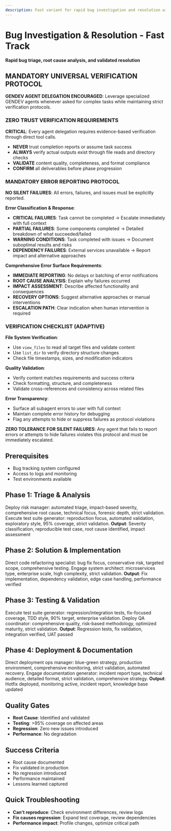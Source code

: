 ```yaml
---
description: Fast variant for rapid bug investigation and resolution with root cause focus
---
```


# Bug Investigation & Resolution - Fast Track

**Rapid bug triage, root cause analysis, and validated resolution**

## MANDATORY UNIVERSAL VERIFICATION PROTOCOL

**GENDEV AGENT DELEGATION ENCOURAGED**: Leverage specialized GENDEV agents whenever asked for complex tasks while maintaining strict verification protocols.

### ZERO TRUST VERIFICATION REQUIREMENTS
**CRITICAL**: Every agent delegation requires evidence-based verification through direct tool calls.
- **NEVER** trust completion reports or assume task success
- **ALWAYS** verify actual outputs exist through file reads and directory checks
- **VALIDATE** content quality, completeness, and format compliance
- **CONFIRM** all deliverables before phase progression

### MANDATORY ERROR REPORTING PROTOCOL
**NO SILENT FAILURES**: All errors, failures, and issues must be explicitly reported.

**Error Classification & Response**:
- **CRITICAL FAILURES**: Task cannot be completed → Escalate immediately with full context
- **PARTIAL FAILURES**: Some components completed → Detailed breakdown of what succeeded/failed
- **WARNING CONDITIONS**: Task completed with issues → Document suboptimal results and risks
- **DEPENDENCY FAILURES**: External services unavailable → Report impact and alternative approaches

**Comprehensive Error Surface Requirements**:
- **IMMEDIATE REPORTING**: No delays or batching of error notifications
- **ROOT CAUSE ANALYSIS**: Explain why failures occurred
- **IMPACT ASSESSMENT**: Describe affected functionality and consequences
- **RECOVERY OPTIONS**: Suggest alternative approaches or manual interventions
- **ESCALATION PATH**: Clear indication when human intervention is required

### VERIFICATION CHECKLIST (ADAPTIVE)
**File System Verification**:
- Use `view_files` to read all target files and validate content
- Use `list_dir` to verify directory structure changes
- Check file timestamps, sizes, and modification indicators

**Quality Validation**:
- Verify content matches requirements and success criteria
- Check formatting, structure, and completeness
- Validate cross-references and consistency across related files

**Error Transparency**:
- Surface all subagent errors to user with full context
- Maintain complete error history for debugging
- Flag any attempts to hide or suppress failures as protocol violations

**ZERO TOLERANCE FOR SILENT FAILURES**: Any agent that fails to report errors or attempts to hide failures violates this protocol and must be immediately escalated.

## Prerequisites
- Bug tracking system configured
- Access to logs and monitoring
- Test environments available

## Phase 1: Triage & Analysis

Deploy risk manager: automated triage, impact-based severity, comprehensive root cause, technical focus, forensic depth, strict validation.
Execute test suite generator: reproduction focus, automated validation, exploratory style, 95% coverage, strict validation.
**Output**: Severity classification, reproducible test case, root cause identified, impact assessment

## Phase 2: Solution & Implementation

Direct code refactoring specialist: bug fix focus, conservative risk, targeted scope, comprehensive testing.
Engage system architect: microservices type, enterprise scale, high complexity, strict validation.
**Output**: Fix implementation, dependency validation, edge case handling, performance verified

## Phase 3: Testing & Validation

Execute test suite generator: regression/integration tests, fix-focused coverage, TDD style, 90% target, enterprise validation.
Deploy QA coordinator: comprehensive quality, risk-based methodology, optimized maturity, strict validation.
**Output**: Regression tests, fix validation, integration verified, UAT passed

## Phase 4: Deployment & Documentation

Direct deployment ops manager: blue-green strategy, production environment, comprehensive monitoring, strict validation, automated recovery.
Engage documentation generator: incident report type, technical audience, detailed format, strict validation, comprehensive strategy.
**Output**: Hotfix deployed, monitoring active, incident report, knowledge base updated

## Quality Gates
- **Root Cause**: Identified and validated
- **Testing**: >95% coverage on affected areas
- **Regression**: Zero new issues introduced
- **Performance**: No degradation

## Success Criteria
- Root cause documented
- Fix validated in production
- No regression introduced
- Performance maintained
- Lessons learned captured

## Quick Troubleshooting
- **Can't reproduce**: Check environment differences, review logs
- **Fix causes regression**: Expand test coverage, review dependencies
- **Performance impact**: Profile changes, optimize critical path